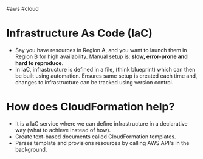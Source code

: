 #aws #cloud 
# Infrastructure As Code (IaC)
+ Say you have resources in Region A, and you want to launch them in Region B for high availability. Manual setup is: **slow, error-prone and hard to reproduce**.
+ In IaC, infrastructure is defined in a file, (think blueprint) which can then be built using automation. Ensures same setup is created each time and, changes to infrastructure can be tracked using version control.

# How does CloudFormation help?
+ It is a IaC service where we can define infrastructure in a declarative way (what to achieve instead of how).
+ Create text-based documents called CloudFormation templates.
+ Parses template and provisions resources by calling AWS API's in the background.